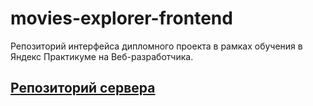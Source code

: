# movies-explorer-frontend
Репозиторий интерфейса дипломного проекта  в рамках обучения в Яндекс Практикуме на Веб-разработчика.

## [Репозиторий сервера](https://github.com/BaturinSS/movies-explorer-api)
